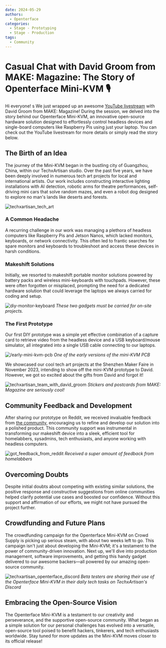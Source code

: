 ```yaml
---
date: 2024-05-29
authors:
  - Openterface
categories:
  - Stage - Prototyping
  - Stage - Production
tags:
  - Community
---
```


# Casual Chat with David Groom from MAKE: Magazine: The Story of Openterface Mini-KVM 🎙️

Hi everyone!
s
We just wrapped up an awesome [YouTube livestream](https://www.youtube.com/live/lwitzvmxsgc?si=s9a1t5_Sce5v22e1) with David Groom from MAKE: Magazine! During the session, we delved into the story behind our Openterface Mini-KVM, an innovative open-source hardware solution designed to effortlessly control headless devices and single-board computers like Raspberry Pis using just your laptop. You can check out the YouTube livestream for more details or simply read the story below.

## The Birth of an Idea

The journey of the Mini-KVM began in the bustling city of Guangzhou, China, within our TechxArtisan studio. Over the past five years, we have been deeply involved in numerous tech art projects for local and international artists. Our work includes constructing interactive lighting installations with AI detection, robotic arms for theatre performances, self-driving mini cars that solve random mazes, and even a robot dog designed to explore no man's lands like deserts and forests.

![techxartisan_tech_art](029/techxartisan_tech_art.jpg)

### A Common Headache
A recurring challenge in our work was managing a plethora of headless computers like Raspberry Pis and Jetson Nanos, which lacked monitors, keyboards, or network connectivity. This often led to frantic searches for spare monitors and keyboards to troubleshoot and access these devices in harsh conditions.

### Makeshift Solutions
Initially, we resorted to makeshift portable monitor solutions powered by battery packs and wireless mini-keyboards with touchpads. However, these were often forgotten or misplaced, prompting the need for a dedicated hardware solution that could leverage the laptops we always carried for coding and setup.

![diy-monitor-keyboard](029/diy-monitor-keyboard.jpg)
*These two gadgets must be carried for on-site projects.*

### The First Prototype
Our first DIY prototype was a simple yet effective combination of a capture card to retrieve video from the headless device and a USB keyboard/mouse simulator, all integrated into a single USB cable connecting to our laptops. 

![/early-mini-kvm-pcb](029/early-mini-kvm-pcb.jpg)
*One of the early versions of the mini-KVM PCB*

We showcased our cool tech art projects at the Shenzhen Maker Faire in November 2023, intending to show off the mini-KVM prototype to David. However, we got so excited about the gifts from David and forgot it!

![techxartisan_team_with_david_groom](029/techxartisan_team_with_david_groom.jpg)
*Stickers and postcards from MAKE: Magazine are seriously cool!*

## Community Feedback and Development
After sharing our prototype on Reddit, we received invaluable feedback from [the community](http://openterface.com/community/#community-contributors), encouraging us to refine and develop our solution into a polished product. This community support was instrumental in transforming our makeshift device into a sleek, efficient tool for homelabbers, sysadmins, tech enthusiasts, and anyone working with headless computers.

![got_feedback_from_reddit](029/got_feedback_from_reddit.jpg)
*Received a super amount of feedback from homelabbers*

## Overcoming Doubts
Despite initial doubts about competing with existing similar solutions, the positive response and constructive suggestions from online communities helped clarify potential use cases and boosted our confidence. Without this support and affirmation of our efforts, we might not have pursued the project further.

## Crowdfunding and Future Plans
The crowdfunding campaign for the Openterface Mini-KVM on Crowd Supply is picking up serious steam, with about two weeks left to go. This campaign isn't just about developing the Mini-KVM; it's a testament to the power of community-driven innovation. Next up, we'll dive into production management, software improvements, and getting this handy gadget delivered to our awesome backers—all powered by our amazing open-source community.

![techxartisan_openterface_discord](029/techxartisan_openterface_discord.jpg)
*Beta testers are sharing their use of the Openterface Mini-KVM in their daily tech tasks on TechxArtisan's Discord*

## Embracing the Open-Source Vision

The Openterface Mini-KVM is a testament to our creativity and perseverance, and the supportive open-source community. What began as a simple solution for our personal challenges has evolved into a versatile, open-source tool poised to benefit hackers, tinkerers, and tech enthusiasts worldwide. Stay tuned for more updates as the Mini-KVM moves closer to its official release!